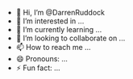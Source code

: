 - 👋 Hi, I’m @DarrenRuddock
- 👀 I’m interested in ...
- 🌱 I’m currently learning ...
- 💞️ I’m looking to collaborate on ...
- 📫 How to reach me ...
- 😄 Pronouns: ...
- ⚡ Fun fact: ...

<!---
DarrenRuddock/DarrenRuddock is a ✨ special ✨ repository because its `README.md` (this file) appears on your GitHub profile.
You can click the Preview link to take a look at your changes.
--->
